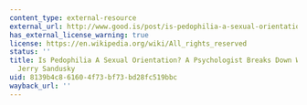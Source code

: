 ```yaml
---
content_type: external-resource
external_url: http://www.good.is/post/is-pedophilia-a-sexual-orientation-a-psychologist-breaks-down-what-makes-a-jerry-sandusky/
has_external_license_warning: true
license: https://en.wikipedia.org/wiki/All_rights_reserved
status: ''
title: Is Pedophilia A Sexual Orientation? A Psychologist Breaks Down What Makes A
  Jerry Sandusky
uid: 8139b4c8-6160-4f73-bf73-bd28fc519bbc
wayback_url: ''
---
```

